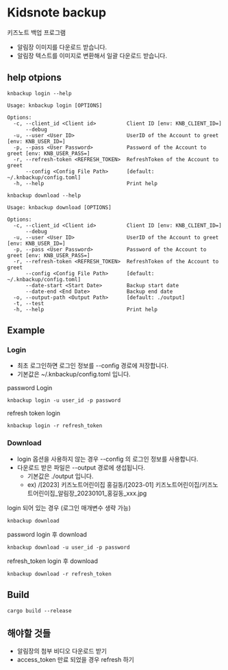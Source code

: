 # Kidsnote backup

키즈노트 백업 프로그램
- 알림장 이미지를 다운로드 받습니다.
- 알림장 텍스트를 이미지로 변환해서 일괄 다운로드 받습니다.

## help otpions

```
knbackup login --help

Usage: knbackup login [OPTIONS]

Options:
  -c, --client_id <Client id>          Client ID [env: KNB_CLIENT_ID=]
      --debug                          
  -u, --user <User ID>                 UserID of the Account to greet [env: KNB_USER_ID=]
  -p, --pass <User Password>           Password of the Account to greet [env: KNB_USER_PASS=]
  -r, --refresh-token <REFRESH_TOKEN>  RefreshToken of the Account to greet
      --config <Config File Path>      [default: ~/.knbackup/config.toml]
  -h, --help                           Print help
```

```
knbackup download --help

Usage: knbackup download [OPTIONS]

Options:
  -c, --client_id <Client id>          Client ID [env: KNB_CLIENT_ID=]
      --debug                          
  -u, --user <User ID>                 UserID of the Account to greet [env: KNB_USER_ID=]
  -p, --pass <User Password>           Password of the Account to greet [env: KNB_USER_PASS=]
  -r, --refresh-token <REFRESH_TOKEN>  RefreshToken of the Account to greet
      --config <Config File Path>      [default: ~/.knbackup/config.toml]
      --date-start <Start Date>        Backup start date
      --date-end <End Date>            Backup end date
  -o, --output-path <Output Path>      [default: ./output]
  -t, --test                           
  -h, --help                           Print help
```

## Example

### Login

- 최초 로그인하면 로그인 정보를 --config 경로에 저장합니다.
- 기본값은 ~/.knbackup/config.toml 입니다.

password Login 
```
knbackup login -u user_id -p password
```

refresh token login
```
knbackup login -r refresh_token
```

### Download

- login 옵션을 사용하지 않는 경우 --config 의 로그인 정보를 사용합니다.
- 다운로드 받은 파일은 --output 경로에 생섭됩니다.
  - 기본값은 ./output 입니다.
  - ex) /[2023] 키즈노트어린이집 홍길동/[2023-01] 키즈노트어린이집/키즈노트어린이집_알림장_20230101_홍길동_xxx.jpg

login 되어 있는 경우 (로그인 매개변수 생략 가능)
```
knbackup download
```

password login 후 download
```
knbackup download -u user_id -p password
```

refresh_token login 후 download
```
knbackup download -r refresh_token
```

## Build
```
cargo build --release
```

## 해야할 것들
- 알림장의 첨부 비디오 다운로드 받기
- access_token 만료 되었을 경우 refresh 하기